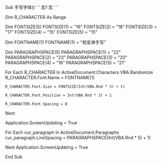 Sub 手写字体()
'
' 宏1 宏
'
'

Dim R_CHARACTER As Range


Dim FONTSIZE(5)
FONTSIZE(1) = "16"
FONTSIZE(2) = "18"
FONTSIZE(3) = "17"
FONTSIZE(4) = "15"
FONTSIZE(5) = "15"

Dim FONTNAME(1)
FONTNAME(1) = "祝宣淋手写"

Dim PARAGRAPHSPACE(5)
PARAGRAPHSPACE(1) = "22"
PARAGRAPHSPACE(2) = "23"
PARAGRAPHSPACE(3) = "20"
PARAGRAPHSPACE(4) = "18"
PARAGRAPHSPACE(5) = "21"


For Each R_CHARACTER In ActiveDocument.Characters
    VBA.Randomize
    R_CHARACTER.Font.Name = FONTNAME(1)
    
    R_CHARACTER.Font.Size = FONTSIZE(Int(VBA.Rnd * 3) + 1)
    
    R_CHARACTER.Font.Position = Int(VBA.Rnd * 3) + 1
     
    R_CHARACTER.Font.Spacing = 0

Next

Application.ScreenUpdating = True

For Each cur_paragraph In ActiveDocument.Paragraphs
    cur_paragraph.LineSpacing = PARAGRAPHSPACE(Int(VBA.Rnd * 5) + 1)
    
Next
Application.ScreenUpdating = True

End Sub



